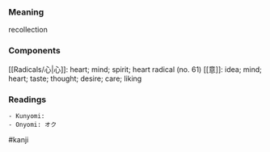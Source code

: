 ### Meaning

recollection

### Components

[[Radicals/心|心]]: heart; mind; spirit; heart radical (no. 61) [[意]]: idea; mind; heart; taste; thought; desire; care; liking

### Readings

```
- Kunyomi: 
- Onyomi: オク
```

#kanji